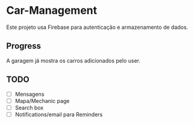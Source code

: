 # Car-Management

Este projeto usa Firebase para autenticação e armazenamento de dados.

## Progress

A garagem já mostra os carros adicionados pelo user.

## TODO
- [ ] Mensagens
- [ ] Mapa/Mechanic page
- [ ] Search box
- [ ] Notifications/email para Reminders